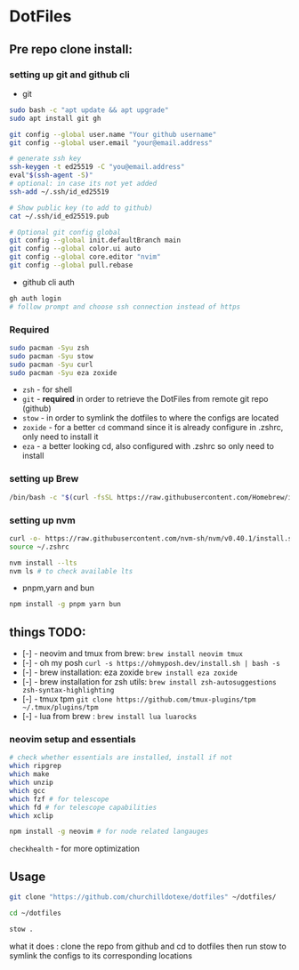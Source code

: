 # DotFiles

## Pre repo clone install:

### setting up git and github cli

- git

```bash
sudo bash -c "apt update && apt upgrade"
sudo apt install git gh

git config --global user.name "Your github username"
git config --global user.email "your@email.address"

# generate ssh key
ssh-keygen -t ed25519 -C "you@email.address"
eval"$(ssh-agent -S)"
# optional: in case its not yet added
ssh-add ~/.ssh/id_ed25519

# Show public key (to add to github)
cat ~/.ssh/id_ed25519.pub

# Optional git config global
git config --global init.defaultBranch main
git config --global color.ui auto
git config --global core.editor "nvim"
git config --global pull.rebase
```

- github cli auth

```bash
gh auth login
# follow prompt and choose ssh connection instead of https
```

### Required

```bash
sudo pacman -Syu zsh
sudo pacman -Syu stow
sudo pacman -Syu curl
sudo pacman -Syu eza zoxide
```

- `zsh` - for shell
- `git` - **required** in order to retrieve the DotFiles from remote git repo (github)
- `stow` - in order to symlink the dotfiles to where the configs are located
- `zoxide` - for a better `cd` command since it is already configure in .zshrc, only need to install it
- `eza` - a better looking cd, also configured with .zshrc so only need to install

### setting up Brew

```bash
/bin/bash -c "$(curl -fsSL https://raw.githubusercontent.com/Homebrew/install/HEAD/install.sh)"
```

### setting up nvm

```bash
curl -o- https://raw.githubusercontent.com/nvm-sh/nvm/v0.40.1/install.sh | bash
source ~/.zshrc

nvm install --lts
nvm ls # to check available lts
```

- pnpm,yarn and bun

```bash
npm install -g pnpm yarn bun
```

## things TODO:

- [-] - neovim and tmux from brew: `brew install neovim tmux` <!--compare neovim version from official site-->
- [-] - oh my posh `curl -s https://ohmyposh.dev/install.sh | bash -s`
- [-] - brew installation: eza zoxide `brew install eza zoxide`
- [-] - brew installation for zsh utils: `brew install zsh-autosuggestions zsh-syntax-highlighting`
- [-] - tmux tpm `git clone https://github.com/tmux-plugins/tpm ~/.tmux/plugins/tpm`
- [-] - lua from brew : `brew install lua luarocks`

### neovim setup and essentials

```bash
# check whether essentials are installed, install if not
which ripgrep
which make
which unzip
which gcc
which fzf # for telescope
which fd # for telescope capabilities
which xclip

npm install -g neovim # for node related langauges
```

`checkhealth` - for more optimization

## Usage

```bash
git clone "https://github.com/churchilldotexe/dotfiles" ~/dotfiles/

cd ~/dotfiles

stow .
```

what it does :
clone the repo from github
and cd to dotfiles then run stow to symlink the configs to its corresponding locations
